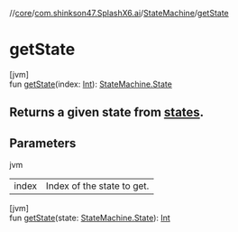 //[core](../../../index.md)/[com.shinkson47.SplashX6.ai](../index.md)/[StateMachine](index.md)/[getState](get-state.md)

# getState

[jvm]\
fun [getState](get-state.md)(index: [Int](https://kotlinlang.org/api/latest/jvm/stdlib/kotlin/-int/index.html)): [StateMachine.State](-state/index.md)

##  Returns a given state from [states](states.md).

## Parameters

jvm

| | |
|---|---|
| index | Index of the state to get. |

[jvm]\
fun [getState](get-state.md)(state: [StateMachine.State](-state/index.md)): [Int](https://kotlinlang.org/api/latest/jvm/stdlib/kotlin/-int/index.html)

